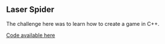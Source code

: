 ## Laser Spider

The challenge here was to learn how to create a game in C++.

[Code available here](https://github.com/MCookAAI/LaserSpider)
